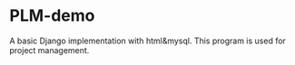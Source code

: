 # PLM-demo
A basic Django implementation with html&amp;mysql.
This program is used for project management.  
